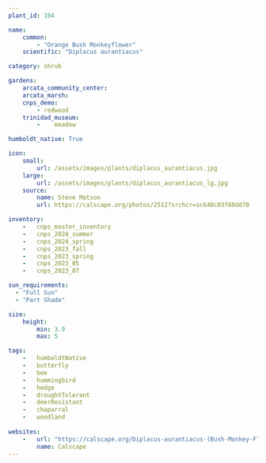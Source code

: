```yaml
---
plant_id: 194 

name: 
    common:  
        - "Orange Bush Monkeyflower"    
    scientific: "Diplacus aurantiacus" 

category: shrub

gardens: 
    arcata_community_center:
    arcata_marsh:
    cnps_demo:
        - redwood
    trinidad_museum:
        -    meadow

humboldt_native: True

icon: 
    small: 
        url: /assets/images/plants/diplacus_aurantiacus.jpg 
    large: 
        url: /assets/images/plants/diplacus_aurantiacus_lg.jpg 
    source: 
        name: Steve Matson 
        url: https://calscape.org/photos/2512?srchcr=sc640c03f60dd70 

inventory: 
    -   cnps_master_inventory
    -   cnps_2024_summer
    -   cnps_2024_spring
    -   cnps_2023_fall
    -   cnps_2023_spring
    -   cnps_2023_05 
    -   cnps_2023_07 

sun_requirements:
  - "Full Sun"
  - "Part Shade"

size:
    height: 
        min: 3.9 
        max: 5

tags:  
    -   humboldtNative
    -   butterfly
    -   bee
    -   hummingbird
    -   hedge
    -   droughtTolerant
    -   deerResistant
    -   chaparral
    -   woodland
 
websites: 
    -   url: "https://calscape.org/Diplacus-aurantiacus-(Bush-Monkey-Flower)"
        name: Calscape
---
```

